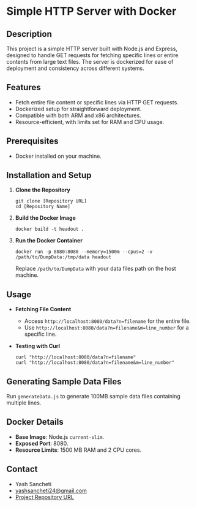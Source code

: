 
# Simple HTTP Server with Docker

## Description
This project is a simple HTTP server built with Node.js and Express, designed to handle GET requests for fetching specific lines or entire contents from large text files. The server is dockerized for ease of deployment and consistency across different systems.

## Features
- Fetch entire file content or specific lines via HTTP GET requests.
- Dockerized setup for straightforward deployment.
- Compatible with both ARM and x86 architectures.
- Resource-efficient, with limits set for RAM and CPU usage.

## Prerequisites
- Docker installed on your machine.

## Installation and Setup
1. **Clone the Repository**
   ```
   git clone [Repository URL]
   cd [Repository Name]
   ```

2. **Build the Docker Image**
   ```
   docker build -t headout .
   ```

3. **Run the Docker Container**
   ```
   docker run -p 8080:8080 --memory=1500m --cpus=2 -v /path/to/DumpData:/tmp/data headout
   ```
   Replace `/path/to/DumpData` with your data files path on the host machine.

## Usage
- **Fetching File Content**
  - Access `http://localhost:8080/data?n=filename` for the entire file.
  - Use `http://localhost:8080/data?n=filename&m=line_number` for a specific line.

- **Testing with Curl**
  ```
  curl "http://localhost:8080/data?n=filename"
  curl "http://localhost:8080/data?n=filename&m=line_number"
  ```

## Generating Sample Data Files
Run `generateData.js` to generate 100MB sample data files containing multiple lines.

## Docker Details
- **Base Image**: Node.js `current-slim`.
- **Exposed Port**: 8080.
- **Resource Limits**: 1500 MB RAM and 2 CPU cores.

## Contact
- Yash Sancheti
- [yashsancheti24@gmail.com](mailto:yashsancheti24@gmail.com)
- [Project Repository URL](https://github.com/Onyx2406/Headout_Assignment)
